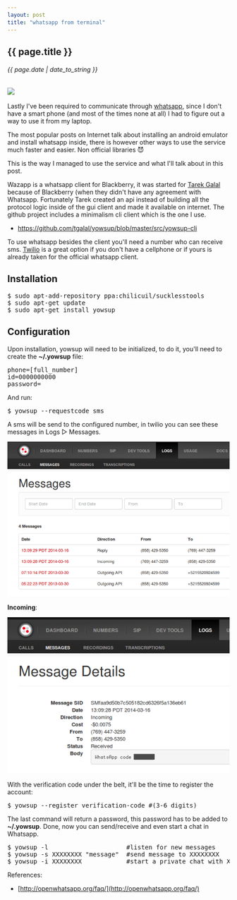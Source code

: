 ```yaml
---
layout: post
title: "whatsapp from terminal"
---
```


## {{ page.title }}

###### {{ page.date | date_to_string }}

**[![](http://openwhatsapp.org/static/img/logo.jpg)](http://openwhatsapp.org/static/img/logo.jpg)**

Lastly I've been required to communicate through [whatsapp](http://www.whatsapp.com/), since I don't have a smart phone (and most of the times none at all) I had to figure out a way to use it from my laptop.

The most popular posts on Internet talk about installing an android emulator and install whatsapp inside, there is however other ways to use the service much faster and easier. Non official libraries &#128520;

This is the way I managed to use the service and what I'll talk about in this post.

Wazapp is a whatsapp client for Blackberry, it was started for [Tarek Galal](https://github.com/tgalal) because of Blackberry (when they didn't have any agreement with Whatsapp. Fortunately Tarek created an api instead of building all the protocol logic inside of the gui client and made it available on internet. The github project includes a minimalism cli client which is the one I use.

- https://github.com/tgalal/yowsup/blob/master/src/yowsup-cli

To use whatsapp besides the client you'll need a number who can receive sms. [Twilio](https://www.twilio.com) is a great option if you don't have a cellphone or if yours is already taken for the official whatsapp client.

## Installation

<pre class="sh_sh">
$ sudo apt-add-repository ppa:chilicuil/sucklesstools
$ sudo apt-get update
$ sudo apt-get install yowsup
</pre>

## Configuration

Upon installation, yowsup will need to be initialized, to do it, you'll need to create the  **~/.yowsup** file:

<pre>
phone=[full_number]
id=0000000000
password=
</pre>

And run:

<pre class="sh_sh">
$ yowsup --requestcode sms
</pre>

A sms will be send to the configured number, in twilio you can see these messages in Logs &#x25B7; Messages.

**[![](/assets/img/94.png)](/assets/img/94.png)**

**Incoming**:

**[![](/assets/img/95.png)](/assets/img/95.png)**

With the verification code under the belt, it'll be the time to register the account:

<pre class="sh_sh">
$ yowsup --register verification-code #(3-6 digits)
</pre>

The last command will return a password, this password has to be added to **~/.yowsup**. Done, now you can send/receive and even start a chat in Whatsapp.

<pre class="sh_sh">
$ yowsup -l                     #listen for new messages
$ yowsup -s XXXXXXXX "message"  #send message to XXXXXXXX
$ yowsup -i XXXXXXXX            #start a private chat with XXXXXXXX
</pre>

References:

- [http://openwhatsapp.org/faq/](http://openwhatsapp.org/faq/)
